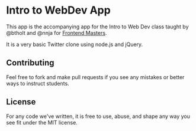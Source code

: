 # Intro to WebDev App

This app is the accompanying app for the Intro to Web Dev class taught by @btholt and @nnja for [Frontend Masters](http://www.frontendmasters.com).

It is a very basic Twitter clone using node.js and jQuery.

## Contributing

Feel free to fork and make pull requests if you see any mistakes or better ways to instruct students.

## License

For any code we've written, it is free to use, abuse, and shape any way you see fit under the MIT license.